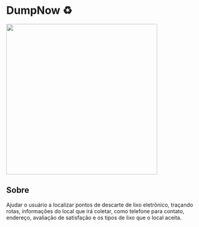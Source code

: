# DumpNow ♻️ 

<img src="https://floodbrothersdisposal.com/images/Flood-Brothers_ElectronicRecyclingHeader.jpg" width="400" />

## Sobre 

Ajudar o usuário a localizar pontos de descarte de lixo eletrônico, traçando rotas, 
informações do local que irá coletar, como telefone para contato, endereço, avaliação
 de satisfação e os tipos de lixo que o local aceita.



 

